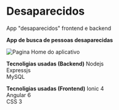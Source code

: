 # Desaparecidos
App "desaparecidos" frontend e backend

**App de busca de pessoas desaparecidas**

![Pagina Home do aplicativo](https://www.dropbox.com/s/x8xkjx9gw2gw3cw/DSC03022.JPG)

**Tecnoligias usadas (Backend)**
Nodejs <br/>
Expressjs <br/>
MySQL <br/>

**Tecnoligias usadas (Frontend)**
Ionic 4 <br/>
Angular 6 <br/>
CSS 3 <br/>

